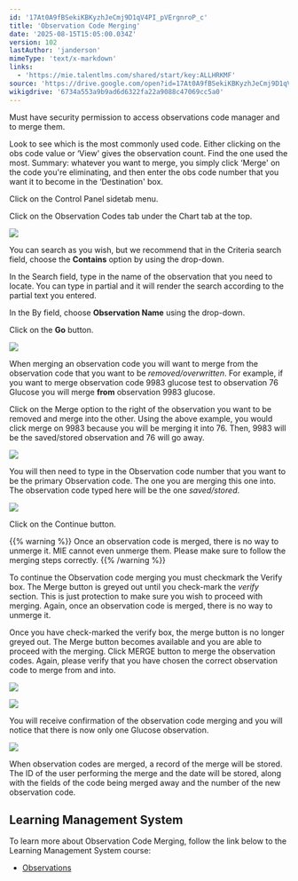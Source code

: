 ```yaml
---
id: '17At0A9fBSekiKBKyzhJeCmj9D1qV4PI_pVErgnroP_c'
title: 'Observation Code Merging'
date: '2025-08-15T15:05:00.034Z'
version: 102
lastAuthor: 'janderson'
mimeType: 'text/x-markdown'
links:
  - 'https://mie.talentlms.com/shared/start/key:ALLHRKMF'
source: 'https://drive.google.com/open?id=17At0A9fBSekiKBKyzhJeCmj9D1qV4PI_pVErgnroP_c'
wikigdrive: '6734a553a9b9ad6d6322fa22a9088c47069cc5a0'
---
```

Must have security permission to access observations code manager and to merge them.

Look to see which is the most commonly used code. Either clicking on the obs code value or ‘View' gives the observation count. Find the one used the most. Summary: whatever you want to merge, you simply click ‘Merge' on the code you're eliminating, and then enter the obs code number that you want it to become in the ‘Destination' box.

Click on the Control Panel sidetab menu.

Click on the Observation Codes tab under the Chart tab at the top.

![](../observation-code-merging.assets/6f697c5c8800540d5dc7983cc255fc20.png)

You can search as you wish, but we recommend that in the Criteria search field, choose the **Contains** option by using the drop-down.

In the Search field, type in the name of the observation that you need to locate. You can type in partial and it will render the search according to the partial text you entered.

In the By field, choose **Observation Name** using the drop-down.

Click on the **Go** button.

![](../observation-code-merging.assets/46b0243d3fc5e48703133b1b095abf41.png)

When merging an observation code you will want to merge from the observation code that you want to be *removed/overwritten*. For example, if you want to merge observation code 9983 glucose test to observation 76 Glucose you will merge **from** observation 9983 glucose.

Click on the Merge option to the right of the observation you want to be removed and merge into the other. Using the above example, you would click merge on 9983 because you will be merging it into 76. Then, 9983 will be the saved/stored observation and 76 will go away.

![](../observation-code-merging.assets/72246b13bc3568794caf1823a1065a7b.png)

You will then need to type in the Observation code number that you want to be the primary Observation code. The one you are merging this one into. The observation code typed here will be the one *saved/stored*.

![](../observation-code-merging.assets/ed080ba824823f41f611a8a74fd9b3bf.png)

Click on the Continue button.

{{% warning %}}
Once an observation code is merged, there is no way to unmerge it. MIE cannot even unmerge them. Please make sure to follow the merging steps correctly.
{{% /warning %}}

To continue the Observation code merging you must checkmark the Verify box. The Merge button is greyed out until you check-mark the *verify* section. This is just protection to make sure you wish to proceed with merging. Again, once an observation code is merged, there is no way to unmerge it.

Once you have check-marked the verify box, the merge button is no longer greyed out. The Merge button becomes available and you are able to proceed with the merging. Click MERGE button to merge the observation codes. Again, please verify that you have chosen the correct observation code to merge from and into.

![](../observation-code-merging.assets/33ed1abf7adcc750c77066461c896cf4.png)

![](../observation-code-merging.assets/c7f510d27ae6f0a3ae72f7a479d91f30.png)

You will receive confirmation of the observation code merging and you will notice that there is now only one Glucose observation.

![](../observation-code-merging.assets/9a6f741bce0e2a42c86d702407bd6a1d.png)

When observation codes are merged, a record of the merge will be stored. The ID of the user performing the merge and the date will be stored, along with the fields of the code being merged away and the number of the new observation code.

## Learning Management System

To learn more about Observation Code Merging, follow the link below to the Learning Management System course:

* [Observations](https://mie.talentlms.com/shared/start/key:ALLHRKMF)
